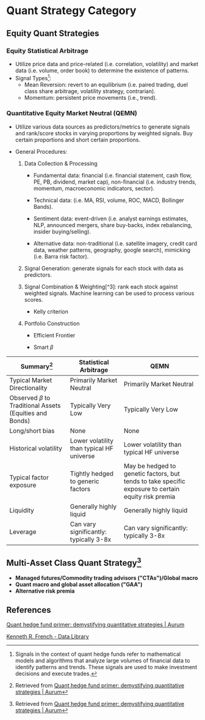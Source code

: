 #  Quant Strategy Category

## Equity Quant Strategies

### **Equity Statistical Arbitrage**

- Utilize price data and price-related (i.e. correlation, volatility) and market data (i.e. volume, order book) to determine the existence of patterns.
- Signal Types[^1]:
  - Mean Reversion: revert to an equilibrium (i.e. paired trading, duel class share arbitrage, volatility strategy, contrarian).
  - Momentum: persistent price movements (i.e., trend).

### **Quantitative Equity Market Neutral (QEMN)**

- Utilize various data sources as predictors/metrics to generate signals and rank/score stocks in varying proportions by weighted signals. Buy certain proportions and short certain proportions.

- General Procedures:

  1. Data Collection & Processing

     - Fundamental data: financial (i.e. financial statement, cash flow, PE, PB, dividend, market cap), non-financial (i.e. industry trends, momentum, macroeconomic indicators, sector).

     - Technical data: (i.e. MA, RSI, volume, ROC, MACD, Bollinger Bands).

     - Sentiment data: event-driven (i.e. analyst earnings estimates, NLP, announced mergers, share buy-backs, index rebalancing, insider buying/selling).

     - Alternative data: non-traditional (i.e. satellite imagery, credit card data, weather patterns, geography, google search), mimicking (i.e. Barra risk factor).

  2. Signal Generation: generate signals for each stock with data as predictors.

  3. Signal Combination & Weighting[^3]: rank each stock against weighted signals. Machine learning can be used to process various scores.

     - Kelly criterion

  4. Portfolio Construction

     - Efficient Frontier

     - Smart $\beta$

| Summary[^2]                                                 | Statistical Arbitrage                     | QEMN                                                         |
| ----------------------------------------------------------- | ----------------------------------------- | ------------------------------------------------------------ |
| Typical Market Directionality                               | Primarily Market Neutral                  | Primarily Market Neutral                                     |
| Observed $\beta$ to Traditional Assets (Equities and Bonds) | Typically Very Low                        | Typically Very Low                                           |
| Long/short bias                                             | None                                      | None                                                         |
| Historical volatility                                       | Lower volatility than typical HF universe | Lower volatility than typical HF universe                    |
| Typical factor exposure                                     | Tightly hedged to generic factors         | May be hedged to genetic factors, but tends to take specific exposure to certain equity risk premia |
| Liquidity                                                   | Generally highly liquid                   | Generally highly liquid                                      |
| Leverage                                                    | Can vary significantly: typically 3-8x    | Can vary significantly: typically 3-8x                       |

## Multi-Asset Class Quant Strategy[^2]

- **Managed futures/Commodity trading advisors ("CTAs")/Global macro**
- **Quant macro and global asset allocation ("GAA")**
- **Alternative risk premia**

[^1]: Signals in the context of quant hedge funds refer to mathematical models and algorithms that analyze large volumes of financial data to identify patterns and trends. These signals are used to make investment decisions and execute trades.
[^2]: Retrieved from [Quant hedge fund primer: demystifying quantitative strategies | Aurum](https://www.aurum.com/insight/thought-piece/quant-hedge-fund-strategies-explained/)

## References

[Quant hedge fund primer: demystifying quantitative strategies | Aurum](https://www.aurum.com/insight/thought-piece/quant-hedge-fund-strategies-explained/)

[Kenneth R. French - Data Library](https://mba.tuck.dartmouth.edu/pages/faculty/ken.french/data_library.html#Benchmarks)